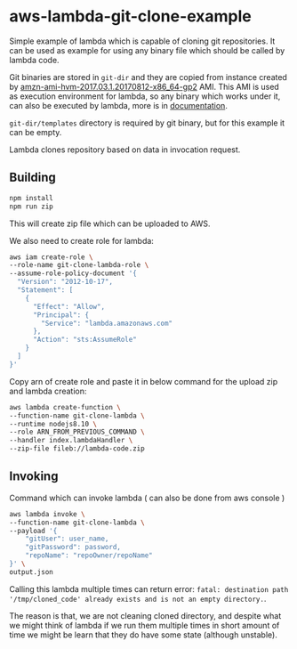 # aws-lambda-git-clone-example

Simple example of lambda which is capable of cloning git repositories.
It can be used as example for using any binary file which should be called by lambda code.

Git binaries are stored in `git-dir` and they are copied from instance created by [amzn-ami-hvm-2017.03.1.20170812-x86_64-gp2](https://console.aws.amazon.com/ec2/v2/home#Images:visibility=public-images;search=amzn-ami-hvm-2017.03.1.20170812-x86_64-gp2) AMI. This AMI is used as execution environment for lambda, so any binary which works under it, can also be executed by lambda, more is in [documentation](https://docs.aws.amazon.com/lambda/latest/dg/current-supported-versions.html).

`git-dir/templates` directory is required by git binary, but for this example it can be empty.

Lambda clones repository based on data in invocation request.


## Building

```bash
npm install
npm run zip
```

This will create zip file which can be uploaded to AWS.

We also need to create role for lambda:

```bash
aws iam create-role \
--role-name git-clone-lambda-role \
--assume-role-policy-document '{
  "Version": "2012-10-17",
  "Statement": [
    {
      "Effect": "Allow",
      "Principal": {
        "Service": "lambda.amazonaws.com"
      },
      "Action": "sts:AssumeRole"
    }
  ]
}'
```

Copy arn of create role and paste it in below command for the upload zip and lambda creation:

```bash
aws lambda create-function \
--function-name git-clone-lambda \
--runtime nodejs8.10 \
--role ARN_FROM_PREVIOUS_COMMAND \
--handler index.lambdaHandler \
--zip-file fileb://lambda-code.zip
```

## Invoking

Command which can invoke lambda ( can also be done from aws console )

```bash
aws lambda invoke \
--function-name git-clone-lambda \
--payload '{
    "gitUser": user_name,
    "gitPassword": password,
    "repoName": "repoOwner/repoName"
}' \
output.json
```

Calling this lambda multiple times can return error:
`fatal: destination path '/tmp/cloned_code' already exists and is not an empty directory.`.

The reason is that, we are not cleaning cloned directory, and despite what we might think of lambda if we run them multiple times in short amount of time we might be learn that they do have some state (although unstable).


